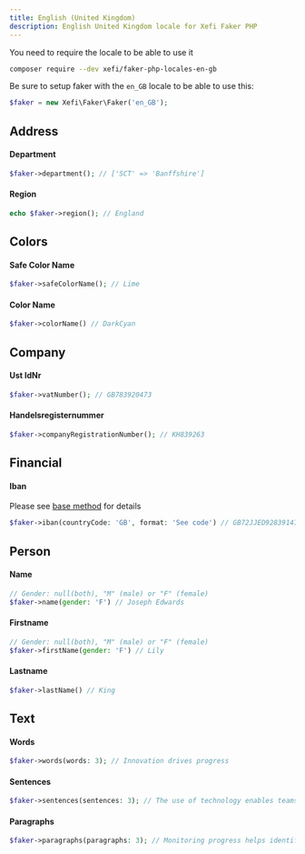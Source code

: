 ```yaml
---
title: English (United Kingdom)
description: English United Kingdom locale for Xefi Faker PHP
---
```


You need to require the locale to be able to use it
```bash
composer require --dev xefi/faker-php-locales-en-gb
```

Be sure to setup faker with the `en_GB` locale to be able to use this:

```php
$faker = new Xefi\Faker\Faker('en_GB');
```

## Address

#### Department
```php
$faker->department(); // ['SCT' => 'Banffshire']
```

#### Region
```php
echo $faker->region(); // England
```

## Colors

#### Safe Color Name

```php
$faker->safeColorName(); // Lime
```

#### Color Name
```php
$faker->colorName() // DarkCyan
```

## Company

#### Ust IdNr
```php
$faker->vatNumber(); // GB783920473
```

#### Handelsregisternummer
```php
$faker->companyRegistrationNumber(); // KH839263
```

## Financial

#### Iban

Please see [base method](/extensions/financial#iban) for details

```php
$faker->iban(countryCode: 'GB', format: 'See code') // GB72JJED92839147382930
```

## Person

#### Name
```php
// Gender: null(both), "M" (male) or "F" (female)
$faker->name(gender: 'F') // Joseph Edwards
```

#### Firstname
```php
// Gender: null(both), "M" (male) or "F" (female)
$faker->firstName(gender: 'F') // Lily
```

#### Lastname
```php
$faker->lastName() // King
```

## Text

#### Words

```php
$faker->words(words: 3); // Innovation drives progress
```

#### Sentences

```php
$faker->sentences(sentences: 3); // The use of technology enables teams to work smarter and ...
```

#### Paragraphs

```php
$faker->paragraphs(paragraphs: 3); // Monitoring progress helps identify opportunities for growth and ...
```
